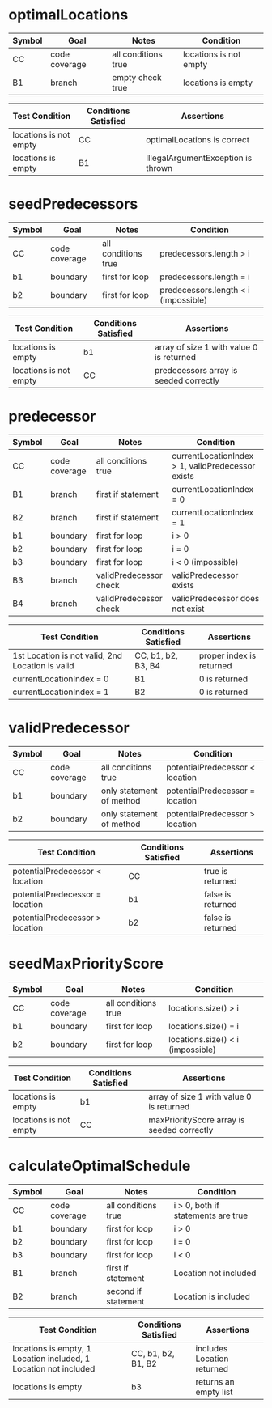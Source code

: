 # optimalLocations

| Symbol | Goal | Notes | Condition |
| ----------- | ----------- | ----------- | ----------- |
| CC | code coverage | all conditions true | locations is not empty |
| B1 | branch | empty check true | locations is empty |


| Test Condition | Conditions Satisfied | Assertions |
| ----------- | ----------- | ----------- |
| locations is not empty | CC | optimalLocations is correct |
| locations is empty | B1 | IllegalArgumentException is thrown |


# seedPredecessors

| Symbol | Goal | Notes | Condition |
| ----------- | ----------- | ----------- | ----------- |
| CC | code coverage | all conditions true | predecessors.length > i |
| b1 | boundary | first for loop | predecessors.length = i |
| b2 | boundary | first for loop |  predecessors.length < i (impossible)|

| Test Condition | Conditions Satisfied | Assertions |
| ----------- | ----------- | ----------- |
| locations is empty | b1 | array of size 1 with value 0 is returned |
| locations is not empty | CC | predecessors array is seeded correctly |

# predecessor

| Symbol | Goal | Notes | Condition |
| ----------- | ----------- | ----------- | ----------- |
| CC | code coverage | all conditions true | currentLocationIndex > 1, validPredecessor exists |
| B1 | branch | first if statement | currentLocationIndex = 0 |
| B2 | branch | first if statement |  currentLocationIndex = 1 |
| b1 | boundary | first for loop | i > 0 |
| b2 | boundary | first for loop |  i = 0 |
| b3 | boundary | first for loop |  i < 0 (impossible)|
| B3 | branch | validPredecessor check | validPredecessor exists |
| B4 | branch | validPredecessor check | validPredecessor does not exist |

| Test Condition | Conditions Satisfied | Assertions |
| ----------- | ----------- | ----------- |
| 1st Location is not valid, 2nd Location is valid | CC, b1, b2, B3, B4 | proper index is returned |
| currentLocationIndex = 0 | B1 | 0 is returned |
| currentLocationIndex = 1 | B2 | 0 is returned |

# validPredecessor

| Symbol | Goal | Notes | Condition |
| ----------- | ----------- | ----------- | ----------- |
| CC | code coverage | all conditions true | potentialPredecessor < location |
| b1 | boundary | only statement of method | potentialPredecessor = location |
| b2 | boundary | only statement of method  |  potentialPredecessor > location |

| Test Condition | Conditions Satisfied | Assertions |
| ----------- | ----------- | ----------- |
| potentialPredecessor < location | CC | true is returned |
| potentialPredecessor = location | b1 | false is returned |
| potentialPredecessor > location | b2 | false is returned |

# seedMaxPriorityScore

| Symbol | Goal | Notes | Condition |
| ----------- | ----------- | ----------- | ----------- |
| CC | code coverage | all conditions true | locations.size() > i |
| b1 | boundary | first for loop | locations.size() = i |
| b2 | boundary | first for loop |  locations.size() < i (impossible)|

| Test Condition | Conditions Satisfied | Assertions |
| ----------- | ----------- | ----------- |
| locations is empty | b1 | array of size 1 with value 0 is returned |
| locations is not empty | CC | maxPriorityScore array is seeded correctly |

# calculateOptimalSchedule

| Symbol | Goal | Notes | Condition |
| ----------- | ----------- | ----------- | ----------- |
| CC | code coverage | all conditions true | i > 0, both if statements are true |
| b1 | boundary | first for loop | i > 0 |
| b2 | boundary | first for loop |  i = 0 |
| b3 | boundary | first for loop | i < 0 |
| B1 | branch | first if statement | Location not included |
| B2 | branch | second if statement |  Location is included |

| Test Condition | Conditions Satisfied | Assertions |
| ----------- | ----------- | ----------- |
| locations is empty, 1 Location included, 1 Location not included | CC, b1, b2, B1, B2 | includes Location returned |
| locations is empty | b3 | returns an empty list |

